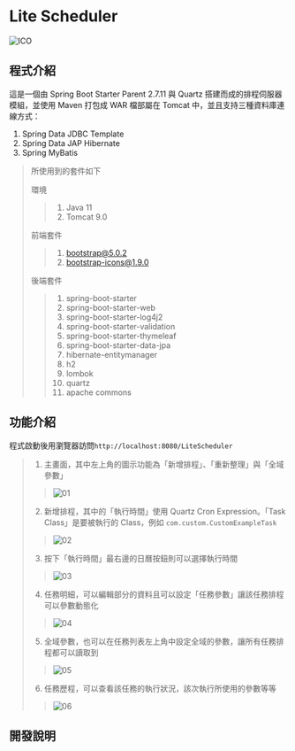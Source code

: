 # Lite Scheduler
![ICO](https://github.com/DerrekTseng/LiteScheduler/assets/32017127/c76b2298-a389-42ef-840d-66638803c44d)

## 程式介紹
這是一個由 Spring Boot Starter Parent 2.7.11 與 Quartz 搭建而成的排程伺服器模組，並使用 Maven 打包成 WAR 檔部屬在 Tomcat 中，並且支持三種資料庫連線方式：
1. Spring Data JDBC Template
1. Spring Data JAP Hibernate
1. Spring MyBatis

> 所使用到的套件如下
> 
> 環境
>> 1. Java 11
>> 2. Tomcat 9.0
> 
> 前端套件
>> 1. bootstrap@5.0.2
>> 1. bootstrap-icons@1.9.0
>
> 後端套件
>> 1. spring-boot-starter
>> 1. spring-boot-starter-web
>> 1. spring-boot-starter-log4j2
>> 1. spring-boot-starter-validation
>> 1. spring-boot-starter-thymeleaf
>> 1. spring-boot-starter-data-jpa
>> 1. hibernate-entitymanager
>> 1. h2
>> 1. lombok
>> 1. quartz
>> 1. apache commons

## 功能介紹
程式啟動後用瀏覽器訪問`http://localhost:8080/LiteScheduler`
> 1. 主畫面，其中左上角的圖示功能為「新增排程」、「重新整理」與「全域參數」
>> ![01](https://github.com/DerrekTseng/LiteScheduler/assets/32017127/8a4bdd15-936f-4236-9015-f892f4283136)
> 
> 2. 新增排程，其中的「執行時間」使用 Quartz Cron Expression。「Task Class」是要被執行的 Class，例如 `com.custom.CustomExampleTask`
>> ![02](https://github.com/DerrekTseng/LiteScheduler/assets/32017127/e4e263a1-b6d9-4161-b8eb-32bd0391181f)
>
> 3. 按下「執行時間」最右邊的日曆按鈕則可以選擇執行時間
>> ![03](https://github.com/DerrekTseng/LiteScheduler/assets/32017127/a344e584-a56c-4719-a468-549fdfffb55d)
>
> 4. 任務明細，可以編輯部分的資料且可以設定「任務參數」讓該任務排程可以參數動態化
>> ![04](https://github.com/DerrekTseng/LiteScheduler/assets/32017127/97e1dc20-5cdb-4034-8fd7-bd8b2dbdec09)
>
> 5. 全域參數，也可以在任務列表左上角中設定全域的參數，讓所有任務排程都可以讀取到
>> ![05](https://github.com/DerrekTseng/LiteScheduler/assets/32017127/1995f166-e2ab-4d7d-a451-ffe65c4ff38a)
>
> 6. 任務歷程，可以查看該任務的執行狀況，該次執行所使用的參數等等
>> ![06](https://github.com/DerrekTseng/LiteScheduler/assets/32017127/1e3f31bd-b270-44e5-9bdb-98345232ae8f)

## 開發說明



